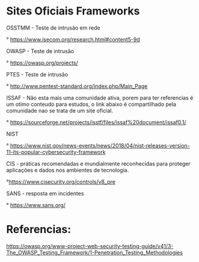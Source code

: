 
# Sites Oficiais Frameworks

 OSSTMM - Teste de intrusão em rede

° https://www.isecom.org/research.html#content5-9d

OWASP - Teste de intrusão

° https://owasp.org/projects/

PTES - Teste de intrusão

° http://www.pentest-standard.org/index.php/Main_Page

ISSAF - Não esta mais uma comunidade ativa, porem para ter referencias é um otimo conteudo para estudos, o link abaixo é compartilhado pela comunidade nao se trata de um site oficial.

° https://sourceforge.net/projects/isstf/files/issaf%20document/issaf0.1/

NIST

° https://www.nist.gov/news-events/news/2018/04/nist-releases-version-11-its-popular-cybersecurity-framework

CIS - práticas recomendadas e mundialmente reconhecidas para proteger aplicações e dados nos ambientes de tecnologia.

°https://www.cisecurity.org/controls/v8_pre

SANS - resposta em incidentes

° https://www.sans.org/

# Referencias:
https://owasp.org/www-project-web-security-testing-guide/v41/3-The_OWASP_Testing_Framework/1-Penetration_Testing_Methodologies
